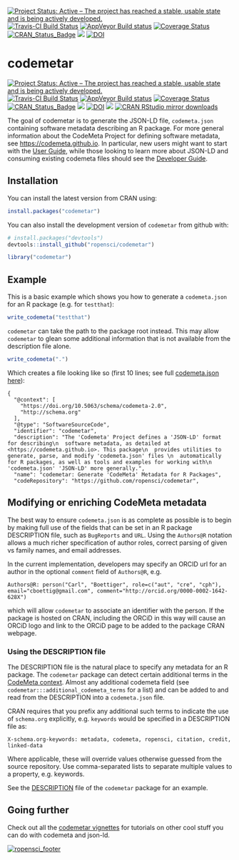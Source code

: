 
[![Project Status: Active – The project has reached a stable, usable
state and is being actively
developed.](http://www.repostatus.org/badges/latest/active.svg)](http://www.repostatus.org/#active)
[![Travis-CI Build
Status](https://travis-ci.org/ropensci/codemetar.svg?branch=master)](https://travis-ci.org/ropensci/codemetar)
[![AppVeyor Build
status](https://ci.appveyor.com/api/projects/status/csawpip238vvbd72/branch/master?svg=true)](https://ci.appveyor.com/project/cboettig/codemetar/branch/master)
[![Coverage
Status](https://img.shields.io/codecov/c/github/ropensci/codemetar/master.svg)](https://codecov.io/github/ropensci/codemetar?branch=master)
[![CRAN\_Status\_Badge](http://www.r-pkg.org/badges/version/codemetar)](https://cran.r-project.org/package=codemetar)
[![](http://badges.ropensci.org/130_status.svg)](https://github.com/ropensci/onboarding/issues/130)
[![DOI](https://zenodo.org/badge/86626030.svg)](https://zenodo.org/badge/latestdoi/86626030)

<!-- README.md is generated from README.Rmd. Please edit that file -->

# codemetar

[![Project Status: Active – The project has reached a stable, usable
state and is being actively
developed.](http://www.repostatus.org/badges/latest/active.svg)](http://www.repostatus.org/#active)
[![Travis-CI Build
Status](https://travis-ci.org/ropensci/codemetar.svg?branch=master)](https://travis-ci.org/ropensci/codemetar)
[![AppVeyor Build
status](https://ci.appveyor.com/api/projects/status/csawpip238vvbd72/branch/master?svg=true)](https://ci.appveyor.com/project/cboettig/codemetar/branch/master)
[![Coverage
Status](https://img.shields.io/codecov/c/github/ropensci/codemetar/master.svg)](https://codecov.io/github/ropensci/codemetar?branch=master)
[![CRAN\_Status\_Badge](http://www.r-pkg.org/badges/version/codemetar)](https://cran.r-project.org/package=codemetar)
[![](http://badges.ropensci.org/130_status.svg)](https://github.com/ropensci/onboarding/issues/130)
[![DOI](https://zenodo.org/badge/86626030.svg)](https://zenodo.org/badge/latestdoi/86626030)
[![](https://cranlogs.r-pkg.org/badges/codemetar)](https://cran.r-project.org/package=codemetar)
[![CRAN RStudio mirror
downloads](http://cranlogs.r-pkg.org/badges/codemetar)](https://CRAN.R-project.org/package=codemetar)

The goal of codemetar is to generate the JSON-LD file, `codemeta.json`
containing software metadata describing an R package. For more general
information about the CodeMeta Project for defining software metadata,
see <https://codemeta.github.io>. In particular, new users might want to
start with the [User Guide](https://codemeta.github.io/user-guide/),
while those looking to learn more about JSON-LD and consuming existing
codemeta files should see the [Developer
Guide](https://codemeta.github.io/developer-guide/).

## Installation

You can install the latest version from CRAN using:

``` r
install.packages("codemetar")
```

You can also install the development version of `codemetar` from github
with:

``` r
# install.packages("devtools")
devtools::install_github("ropensci/codemetar")
```

``` r
library("codemetar")
```

## Example

This is a basic example which shows you how to generate a
`codemeta.json` for an R package (e.g. for `testthat`):

``` r
write_codemeta("testthat")
```

`codemetar` can take the path to the package root instead. This may
allow `codemetar` to glean some additional information that is not
available from the description file alone.

``` r
write_codemeta(".")
```

Which creates a file looking like so (first 10 lines; see full
[codemeta.json
here](https://github.com/codemeta/codemetar/blob/master/codemeta.json)):

    {
      "@context": [
        "https://doi.org/10.5063/schema/codemeta-2.0",
        "http://schema.org"
      ],
      "@type": "SoftwareSourceCode",
      "identifier": "codemetar",
      "description": "The 'Codemeta' Project defines a 'JSON-LD' format for describing\n  software metadata, as detailed at <https://codemeta.github.io>. This package\n  provides utilities to generate, parse, and modify 'codemeta.json' files \n  automatically for R packages, as well as tools and examples for working with\n  'codemeta.json' 'JSON-LD' more generally.",
      "name": "codemetar: Generate 'CodeMeta' Metadata for R Packages",
      "codeRepository": "https://github.com/ropensci/codemetar",

## Modifying or enriching CodeMeta metadata

The best way to ensure `codemeta.json` is as complete as possible is to
begin by making full use of the fields that can be set in an R package
DESCRIPTION file, such as `BugReports` and `URL`. Using the `Authors@R`
notation allows a much richer specification of author roles, correct
parsing of given vs family names, and email addresses.

In the current implementation, developers may specify an ORCID url for
an author in the optional `comment` field of `Authors@R`,
    e.g.

    Authors@R: person("Carl", "Boettiger", role=c("aut", "cre", "cph"), email="cboettig@gmail.com", comment="http://orcid.org/0000-0002-1642-628X")

which will allow `codemetar` to associate an identifier with the person.
If the package is hosted on CRAN, including the ORCiD in this way will
cause an ORCiD logo and link to the ORCiD page to be added to the
package CRAN webpage.

### Using the DESCRIPTION file

The DESCRIPTION file is the natural place to specify any metadata for an
R package. The `codemetar` package can detect certain additional terms
in the [CodeMeta context](https://codemeta.github.io/terms). Almost any
additional codemeta field (see `codemetar:::additional_codemeta_terms`
for a list) and can be added to and read from the DESCRIPTION into a
`codemeta.json` file.

CRAN requires that you prefix any additional such terms to indicate the
use of `schema.org` explicitly, e.g. `keywords` would be specified in a
DESCRIPTION file
    as:

    X-schema.org-keywords: metadata, codemeta, ropensci, citation, credit, linked-data

Where applicable, these will override values otherwise guessed from the
source repository. Use comma-separated lists to separate multiple values
to a property, e.g. keywords.

See the
[DESCRIPTION](https://github.com/codemeta/codemetar/blob/master/DESCRIPTION)
file of the `codemetar` package for an example.

## Going further

Check out all the [codemetar
vignettes](https://codemeta.github.io/codemetar/articles/index.html) for
tutorials on other cool stuff you can do with codemeta and
json-ld.

[![ropensci\_footer](https://ropensci.org/public_images/ropensci_footer.png)](https://ropensci.org)
